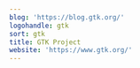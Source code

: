 ```yaml
---
blog: 'https://blog.gtk.org/'
logohandle: gtk
sort: gtk
title: GTK Project
website: 'https://www.gtk.org/'
---
```

